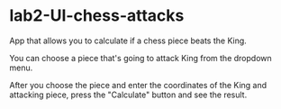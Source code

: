 # lab2-UI-chess-attacks

App that allows you to calculate if a chess piece beats the King.

You can choose a piece that's going to attack King from the dropdown menu.

After you choose the piece and enter the coordinates of the King and attacking piece, press the "Calculate" button and see the result.
